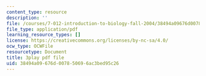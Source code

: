 ```yaml
---
content_type: resource
description: ''
file: /courses/7-012-introduction-to-biology-fall-2004/38494a09676d007850696ac3bed95c26_VTWmccDMlDw.pdf
file_type: application/pdf
learning_resource_types: []
license: https://creativecommons.org/licenses/by-nc-sa/4.0/
ocw_type: OCWFile
resourcetype: Document
title: 3play pdf file
uid: 38494a09-676d-0078-5069-6ac3bed95c26
---
```

